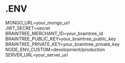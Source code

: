 # .ENV
MONGO_URL=your_mongo_url<br/>
JWT_SECRET=secret<br/>
BRAINTREE_MERCHANT_ID=your_braintree_id<br/>
BRAINTREE_PUBLIC_KEY=your_braintree_public_key<br/>
BRAINTREE_PRIVATE_KEY=your_braintree_private_key<br/>
NODE_ENV_CUSTOM=devolopment/production<br/>
SERVER_URL=your_server_url
